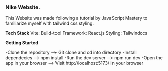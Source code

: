 ### Nike Website.

This Website was made following a tutorial by JavaScript Mastery to familiarize myself with tailwind css styling.

**Tech Stack**
Vite: Build-tool
Framework: React.js
Styling: Tailwindccs

**Getting Started**

-Clone the repository --> Git clone and cd into directory
-Install dependecies --> npm install
-Run the dev server --> npm run dev
-Open the app in your browser --> Visit http://localhost:5173/ in your browser

